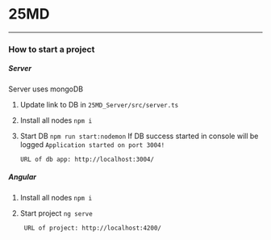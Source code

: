 # 25MD
---

### How to start a project

##### Server

Server uses mongoDB

1.  Update link to DB in ```25MD_Server/src/server.ts```
2.  Install all nodes ```npm i```
3.  Start DB ```npm run start:nodemon```
If DB success started in console will be logged `Application started on port 3004!`

        URL of db app: http://localhost:3004/

##### Angular

1. Install all nodes ```npm i```
2. Start project ```ng serve```

        URL of project: http://localhost:4200/
